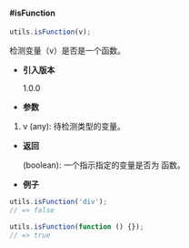 #### #isFunction

```javascript
utils.isFunction(v);
```

检测变量（v）是否是一个函数。

- **引入版本**

    1.0.0

- **参数**

1. v (any): 待检测类型的变量。

- **返回**

    (boolean): 一个指示指定的变量是否为 函数。

- **例子**

```javascript
utils.isFunction('div');
// => false

utils.isFunction(function () {});
// => true
```
